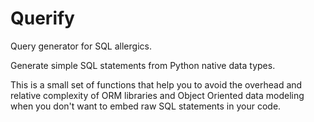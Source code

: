 Querify
=======

Query generator for SQL allergics.

Generate simple SQL statements from Python native data types.

This is a small set of functions that help you to avoid the overhead and
relative complexity of ORM libraries and Object Oriented data modeling when you
don't want to embed raw SQL statements in your code.
